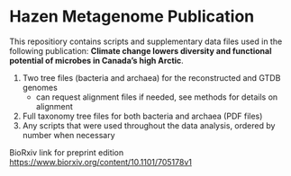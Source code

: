 # Hazen Metagenome Publication
This repositiory contains scripts and supplementary data files used in the following publication: **Climate change lowers diversity and functional potential of microbes in Canada’s high Arctic**.   

1) Two tree files (bacteria and archaea) for the reconstructed and GTDB genomes
     - can request alignment files if needed, see methods for details on alignment
2) Full taxonomy tree files for both bacteria and archaea  (PDF files) 
3) Any scripts that were used throughout the data analysis, ordered by number when necessary

BioRxiv link for preprint edition
https://www.biorxiv.org/content/10.1101/705178v1
